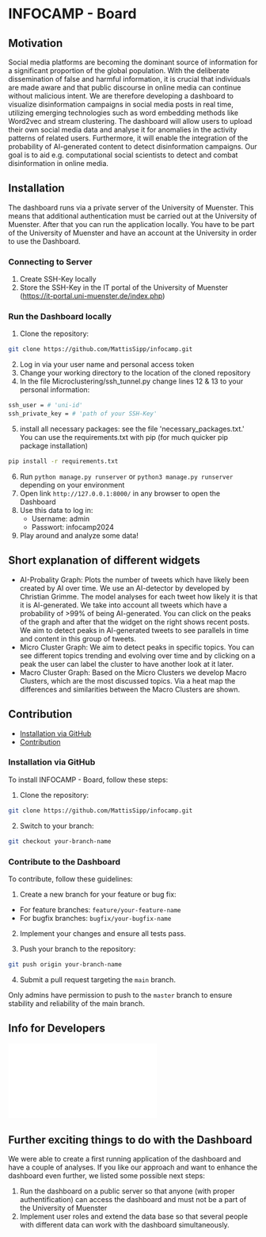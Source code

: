 # INFOCAMP - Board

## Motivation
Social media platforms are becoming the dominant source of information for a significant proportion of the global population. With the deliberate dissemination of false and harmful information, it is crucial that individuals are made aware and that public discourse in online media can continue without malicious intent. We are therefore developing a dashboard to visualize disinformation campaigns in social media posts in real time, utilizing emerging technologies such as word embedding methods like Word2vec and stream clustering. The dashboard will allow users to upload their own social media data and analyse it for anomalies in the activity patterns of related users. Furthermore, it will enable the integration of the probability of AI-generated content to detect disinformation campaigns. Our goal is to aid e.g. computational social scientists to detect and combat disinformation in online media.

## Installation
The dashboard runs via a private server of the University of Muenster. This means that additional authentication must be carried out at the University of Muenster. After that you can run the application locally.
You have to be part of the University of Muenster and have an account at the University in order to use the Dashboard.

### Connecting to Server
1. Create SSH-Key locally
2. Store the SSH-Key in the IT portal of the University of Muenster (https://it-portal.uni-muenster.de/index.php)

### Run the Dashboard locally
1. Clone the repository:
```bash
git clone https://github.com/MattisSipp/infocamp.git
```
2. Log in via your user name and personal access token
3. Change your working directory to the location of the cloned repository
4. In the file Microclustering/ssh_tunnel.py change lines 12 & 13 to your personal information:
```bash
ssh_user = # 'uni-id'
ssh_private_key = # 'path of your SSH-Key'
```
5. install all necessary packages: see the file 'necessary_packages.txt.'
You can use the requirements.txt with pip (for much quicker pip package installation)
```bash
pip install -r requirements.txt
```
6. Run ```python manage.py runserver``` or ```python3 manage.py runserver``` depending on your environment
7. Open link ```http://127.0.0.1:8000/``` in any browser to open the Dashboard
8. Use this data to log in:
   - Username: admin
   - Passwort: infocamp2024
9. Play around and analyze some data!

## Short explanation of different widgets
- AI-Probality Graph: Plots the number of tweets which have likely been created by AI over time. We use an AI-detector by developed by Christian Grimme. The model analyses for each tweet how likely it is that it is AI-generated. We take into account all tweets which have a probability of >99% of being AI-generated. You can click on the peaks of the graph and after that the widget on the right shows recent posts. We aim to detect peaks in AI-generated tweets to see parallels in time and content in this group of tweets.
- Micro Cluster Graph: We aim to detect peaks in specific topics. You can see different topics trending and evolving over time and by clicking on a peak the user can label the cluster to have another look at it later.
- Macro Cluster Graph: Based on the Micro Clusters we develop Macro Clusters, which are the most discussed topics. Via a heat map the differences and similarities between the Macro Clusters are shown.

## Contribution

- [Installation via GitHub](#Installation-via-GitHub)
- [Contribution](#Contribution)

### Installation via GitHub

To install INFOCAMP - Board, follow these steps:

1. Clone the repository:
```bash
git clone https://github.com/MattisSipp/infocamp.git
```
2. Switch to your branch:
```bash
git checkout your-branch-name
```

### Contribute to the Dashboard

To contribute, follow these guidelines:

1. Create a new branch for your feature or bug fix:
- For feature branches: `feature/your-feature-name`
- For bugfix branches: `bugfix/your-bugfix-name`

2. Implement your changes and ensure all tests pass.

3. Push your branch to the repository:
```bash
git push origin your-branch-name
```
4. Submit a pull request targeting the `main` branch.

Only admins have permission to push to the `master` branch to ensure stability and reliability of the main branch.

## Info for Developers 
![INFOCAMP - Board](Readme/Micro-Clustering_Sequenzdiagramm.pdf)

## Further exciting things to do with the Dashboard
We were able to create a first running application of the dashboard and have a couple of analyses. If you like our approach and want to enhance the dashboard even further, we listed some possible next steps:
1. Run the dashboard on a public server so that anyone (with proper authentification) can access the dashboard and must not be a part of the University of Muenster
2. Implement user roles and extend the data base so that several people with different data can work with the dashboard simultaneously. 


